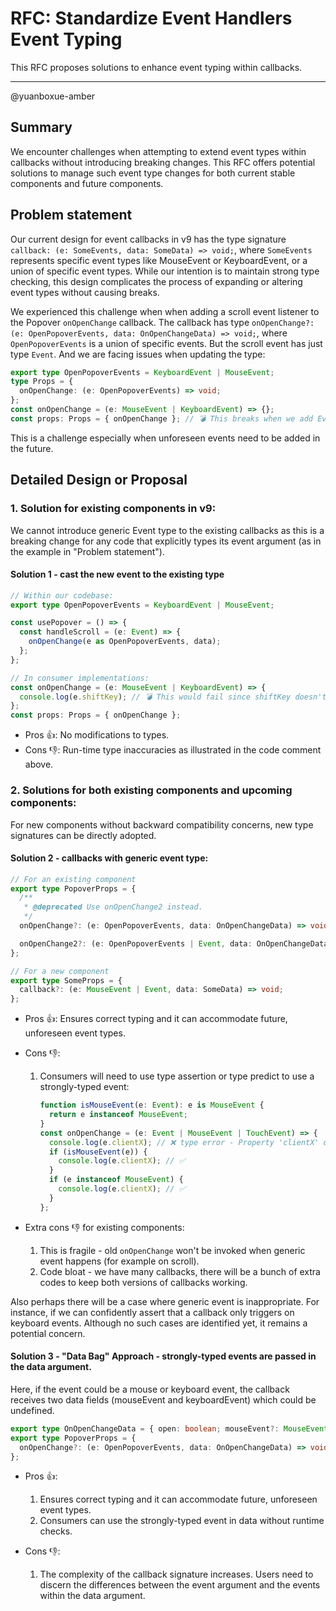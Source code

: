 # RFC: Standardize Event Handlers Event Typing

This RFC proposes solutions to enhance event typing within callbacks.

---

@yuanboxue-amber

## Summary

We encounter challenges when attempting to extend event types within callbacks without introducing breaking changes. This RFC offers potential solutions to manage such event type changes for both current stable components and future components.

## Problem statement

Our current design for event callbacks in v9 has the type signature `callback: (e: SomeEvents, data: SomeData) => void;`, where `SomeEvents` represents specific event types like MouseEvent or KeyboardEvent, or a union of specific event types. While our intention is to maintain strong type checking, this design complicates the process of expanding or altering event types without causing breaks.

We experienced this challenge when when adding a scroll event listener to the Popover `onOpenChange` callback. The callback has type `onOpenChange?: (e: OpenPopoverEvents, data: OnOpenChangeData) => void;`, where `OpenPopoverEvents` is a union of specific events. But the scroll event has just type `Event`. And we are facing issues when updating the type:

```ts
export type OpenPopoverEvents = KeyboardEvent | MouseEvent;
type Props = {
  onOpenChange: (e: OpenPopoverEvents) => void;
};
const onOpenChange = (e: MouseEvent | KeyboardEvent) => {};
const props: Props = { onOpenChange }; // 💣 This breaks when we add Event to OpenPopoverEvents. The error: '(e: MouseEvent | KeyboardEvent) => void' is not assignable to type '(e: OpenPopoverEvents) => void'.
```

This is a challenge especially when unforeseen events need to be added in the future.

## Detailed Design or Proposal

### 1. Solution for existing components in v9:

We cannot introduce generic Event type to the existing callbacks as this is a breaking change for any code that explicitly types its event argument (as in the example in "Problem statement").

#### Solution 1 - cast the new event to the existing type

```ts
// Within our codebase:
export type OpenPopoverEvents = KeyboardEvent | MouseEvent;

const usePopover = () => {
  const handleScroll = (e: Event) => {
    onOpenChange(e as OpenPopoverEvents, data);
  };
};

// In consumer implementations:
const onOpenChange = (e: MouseEvent | KeyboardEvent) => {
  console.log(e.shiftKey); // 💣 This would fail since shiftKey doesn't exist on 'Event'
};
const props: Props = { onOpenChange };
```

- Pros 👍: No modifications to types.
- Cons 👎: Run-time type inaccuracies as illustrated in the code comment above.

### 2. Solutions for both existing components and upcoming components:

For new components without backward compatibility concerns, new type signatures can be directly adopted.

#### Solution 2 - callbacks with generic event type:

```ts
// For an existing component
export type PopoverProps = {
  /**
   * @deprecated Use onOpenChange2 instead.
   */
  onOpenChange?: (e: OpenPopoverEvents, data: OnOpenChangeData) => void;

  onOpenChange2?: (e: OpenPopoverEvents | Event, data: OnOpenChangeData) => void;
};

// For a new component
export type SomeProps = {
  callback?: (e: MouseEvent | Event, data: SomeData) => void;
};
```

- Pros 👍: Ensures correct typing and it can accommodate future, unforeseen event types.
- Cons 👎:

  1. Consumers will need to use type assertion or type predict to use a strongly-typed event:

     ```ts
     function isMouseEvent(e: Event): e is MouseEvent {
       return e instanceof MouseEvent;
     }
     const onOpenChange = (e: Event | MouseEvent | TouchEvent) => {
       console.log(e.clientX); // ❌ type error - Property 'clientX' does not exist on type 'Event'
       if (isMouseEvent(e)) {
         console.log(e.clientX); // ✅
       }
       if (e instanceof MouseEvent) {
         console.log(e.clientX); // ✅
       }
     };
     ```

- Extra cons 👎 for existing components:
  1. This is fragile - old `onOpenChange` won't be invoked when generic event happens (for example on scroll).
  2. Code bloat - we have many callbacks, there will be a bunch of extra codes to keep both versions of callbacks working.

Also perhaps there will be a case where generic event is inappropriate. For instance, if we can confidently assert that a callback only triggers on keyboard events. Although no such cases are identified yet, it remains a potential concern.

#### Solution 3 - "Data Bag" Approach - strongly-typed events are passed in the data argument.

Here, if the event could be a mouse or keyboard event, the callback receives two data fields (mouseEvent and keyboardEvent) which could be undefined.

```ts
export type OnOpenChangeData = { open: boolean; mouseEvent?: MouseEvent; keyboardEvent?: KeyboardEvent };
export type PopoverProps = {
  onOpenChange?: (e: OpenPopoverEvents, data: OnOpenChangeData) => void;
};
```

- Pros 👍:

  1. Ensures correct typing and it can accommodate future, unforeseen event types.
  2. Consumers can use the strongly-typed event in data without runtime checks.

- Cons 👎:

  1. The complexity of the callback signature increases. Users need to discern the differences between the event argument and the events within the data argument.
